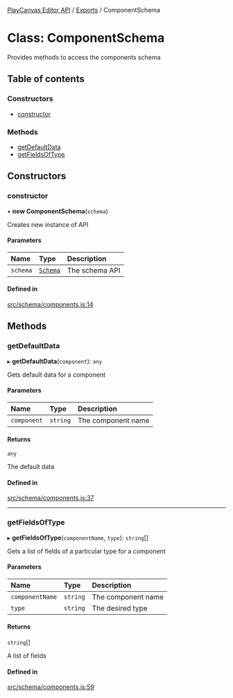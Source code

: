 [PlayCanvas Editor API](../README.md) / [Exports](../modules.md) / ComponentSchema

# Class: ComponentSchema

Provides methods to access the components schema

## Table of contents

### Constructors

- [constructor](ComponentSchema.md#constructor)

### Methods

- [getDefaultData](ComponentSchema.md#getdefaultdata)
- [getFieldsOfType](ComponentSchema.md#getfieldsoftype)

## Constructors

### constructor

• **new ComponentSchema**(`schema`)

Creates new instance of API

#### Parameters

| Name | Type | Description |
| :------ | :------ | :------ |
| `schema` | [`Schema`](Schema.md) | The schema API |

#### Defined in

[src/schema/components.js:14](https://github.com/playcanvas/editor-api/blob/92241b1/src/schema/components.js#L14)

## Methods

### getDefaultData

▸ **getDefaultData**(`component`): `any`

Gets default data for a component

#### Parameters

| Name | Type | Description |
| :------ | :------ | :------ |
| `component` | `string` | The component name |

#### Returns

`any`

The default data

#### Defined in

[src/schema/components.js:37](https://github.com/playcanvas/editor-api/blob/92241b1/src/schema/components.js#L37)

___

### getFieldsOfType

▸ **getFieldsOfType**(`componentName`, `type`): `string`[]

Gets a list of fields of a particular type for a component

#### Parameters

| Name | Type | Description |
| :------ | :------ | :------ |
| `componentName` | `string` | The component name |
| `type` | `string` | The desired type |

#### Returns

`string`[]

A list of fields

#### Defined in

[src/schema/components.js:59](https://github.com/playcanvas/editor-api/blob/92241b1/src/schema/components.js#L59)
